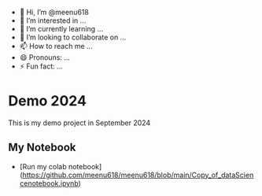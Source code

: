 - 👋 Hi, I’m @meenu618
- 👀 I’m interested in ...
- 🌱 I’m currently learning ...
- 💞️ I’m looking to collaborate on ...
- 📫 How to reach me ...
- 😄 Pronouns: ...
- ⚡ Fun fact: ...

<!---
meenu618/meenu618 is a ✨ special ✨ repository because its `README.md` (this file) appears on your GitHub profile.
You can click the Preview link to take a look at your changes.
--->
# Demo 2024
This is my demo project in September 2024

## My Notebook
* [Run my colab notebook] (https://github.com/meenu618/meenu618/blob/main/Copy_of_dataSciencenotebook.ipynb)
